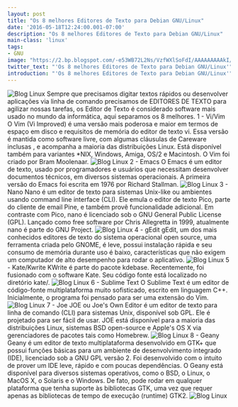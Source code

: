 ```yaml
---
layout: post
title: "Os 8 melhores Editores de Texto para Debian GNU/Linux"
date: '2016-05-18T12:24:00.001-07:00'
description: "Os 8 melhores Editores de Texto para Debian GNU/Linux"
main-class: 'linux'
tags:
- GNU
image: "https://2.bp.blogspot.com/-e53WB72L2Ns/VzfWXlSoFdI/AAAAAAAAAkI/Cu2CDfQN_hEZDqzooi-rR2q_soXeX-f3wCLcB/s72-c/Os%2B8%2BMelhores%2BEditores%2Bde%2BTexto%2Bpara%2BDebian%2BGNU-Linux.jpg"
twitter_text: "'Os 8 melhores Editores de Texto para Debian GNU/Linux'"
introduction: "'Os 8 melhores Editores de Texto para Debian GNU/Linux'"
---
```

![Blog Linux](https://2.bp.blogspot.com/-e53WB72L2Ns/VzfWXlSoFdI/AAAAAAAAAkI/Cu2CDfQN_hEZDqzooi-rR2q_soXeX-f3wCLcB/s1600/Os%2B8%2BMelhores%2BEditores%2Bde%2BTexto%2Bpara%2BDebian%2BGNU-Linux.jpg "Blog Linux")
Sempre que precisamos digitar textos rápidos ou desenvolver aplicações via linha de comando precisamos de EDITORES DE TEXTO para agilizar nossas tarefas, os Editor de Texto é considerado software mais usado no mundo da informática, aqui separamos os 8 melhores.
1 - Vi/Vim
O Vim (Vi Improved) é uma versão mais poderosa e maior em termos de espaço em disco e requisitos de memória do editor de texto vi. Essa versão é mantida como software livre, com algumas cláusulas de Careware inclusas , e acompanha a maioria das distribuições Linux. Está disponível também para variantes *NIX, Windows, Amiga, OS/2 e Macintosh. O Vim foi criado por Bram Moolenaar.
![Blog Linux](https://2.bp.blogspot.com/-lrP2NVAA8r0/VzfYjjSKGPI/AAAAAAAAAkw/gxHId8G8zqoi1Vb_fYNYE4HcCtfZAVvWQCLcB/s640/vi.png "Blog Linux")
2 - Emacs
O Emacs é um editor de texto, usado por programadores e usuários que necessitam desenvolver documentos técnicos, em diversos sistemas operacionais. A primeira versão do Emacs foi escrita em 1976 por Richard Stallman.
![Blog Linux](https://2.bp.blogspot.com/-fmMhp4Vjmy0/VzfYjKSRxOI/AAAAAAAAAkk/6tL9WMVKIAs7vhBefubQyGBdPcSIO9rEACLcB/s640/emacs.png "Blog Linux")
3 - Nano
Nano é um editor de texto para sistemas Unix-like ou ambientes usando command line interface (CLI). Ele emula o editor de texto Pico, parte do cliente de email Pine, e também provê funcionalidade adicional. Em contraste com Pico, nano é licenciado sob o GNU General Public License (GPL). Lançado como free software por Chris Allegretta in 1999, atualmente nano é parte do GNU Project.
![Blog Linux](https://3.bp.blogspot.com/-mwJaGr43ors/VzfYjqzT3DI/AAAAAAAAAks/NxyvP0LFOQ0Tu2M6tsrqjf3NVvAg0pXmgCLcB/s640/nano.png "Blog Linux")
4 - gEdit
gEdit, um dos mais conhecidos editores de texto do sistema operacional open source, uma ferramenta criada pelo GNOME, é leve, possui instalação rápida e seu consumo de memória durante uso é baixo, características que não exigem um computador de alto desempenho para rodar o aplicativo.
![Blog Linux](https://3.bp.blogspot.com/-Lhr3sXDsrfU/VzfYjRhsIYI/AAAAAAAAAko/CUQwfqSRYWcH35W-Zq9Qy3ExIlQtBN7RwCLcB/s640/gedit.png "Blog Linux")
5 - Kate/Kwrite
KWrite é parte do pacote kdebase. Recentemente, foi fusionado com o software Kate. Seu código fonte está localizado no diretório kate/.
![Blog Linux](https://3.bp.blogspot.com/-AyPPoqNUsR4/VzfYh612EoI/AAAAAAAAAkc/-M-hxkvKttgNROMzOb-mkn001YYJvESvwCLcB/s640/KWrite.png "Blog Linux")
6 - Sublime Text
O Sublime Text é um editor de código-fonte multiplataforma muito sofisticado, escrito em linguagem C++. Inicialmente, o programa foi pensado para ser uma extensão do Vim.
![Blog Linux](https://1.bp.blogspot.com/-IeaGw7SpBkM/VzfYisiVUQI/AAAAAAAAAkg/xgNR6tEsFH8R5B440i1qS-7EYUqD6sB6ACLcB/s640/Sublime-Text-3.png "Blog Linux")
7 - Joe
JOE ou Joe's Own Editor é um editor de texto para linha de comando (CLI) para sistemas Unix, disponível sob GPL. Ele é projetado para ser fácil de usar. JOE está disponível para a maioria das distribuições Linux, sistemas BSD open-source e Apple's OS X via gerenciadores de pacotes tais como Homebrew.
![Blog Linux](https://2.bp.blogspot.com/-XbVnVv5SoSY/VzfYh9YDlQI/AAAAAAAAAkU/_V7Nlc5MB1oMo2XWiyIV_FRBWF7R-gA6wCLcB/s640/Joes_own_editor.png "Blog Linux")
8 - Geany
Geany é um editor de texto multiplataforma desenvolvido em GTK+ que possui funções básicas para um ambiente de desenvolvimento integrado (IDE), licenciado sob a GNU GPL versão 2. Foi desenvolvido com o intuito de prover um IDE leve, rápido e com poucas dependências. O Geany está disponível para diversos sistemas operativos, como o BSD, o Linux, o MacOS X, o Solaris e o Windows. De fato, pode rodar em qualquer plataforma que tenha suporte às bibliotecas GTK, uma vez que requer apenas as bibliotecas de tempo de execução (runtime) GTK2.
![Blog Linux](https://4.bp.blogspot.com/-SB1TxB1vv6A/VzfYiECowkI/AAAAAAAAAkY/Yb1-9zdZXysqhAn5EogncdBuQuletktCgCLcB/s640/Geany.png "Blog Linux")
